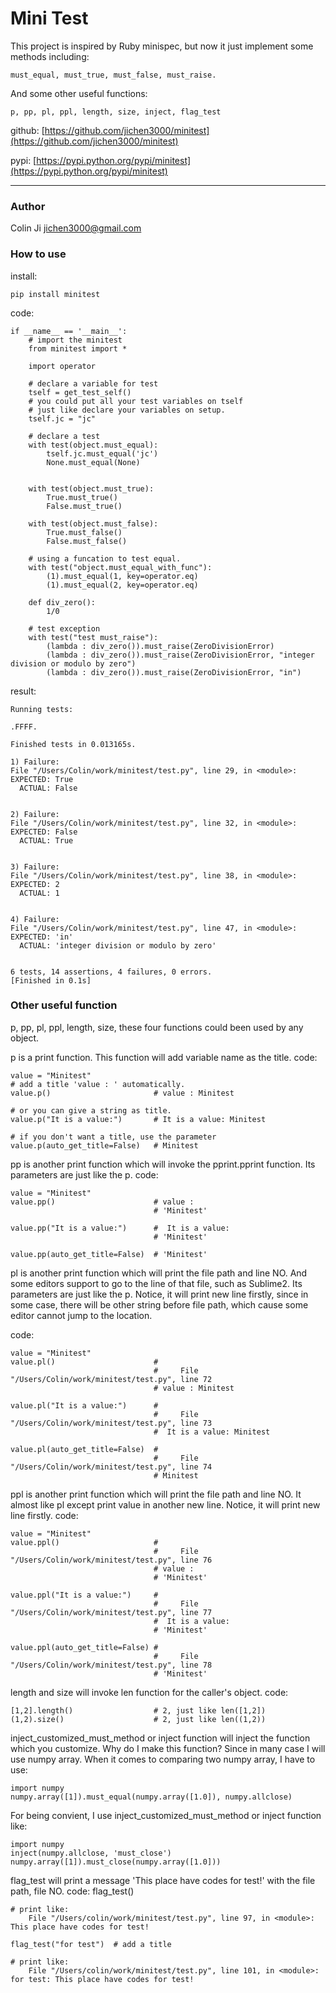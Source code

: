 # Mini Test

This project is inspired by Ruby minispec, but now it just implement some methods including:
    
    must_equal, must_true, must_false, must_raise.
    
And some other useful functions:

	p, pp, pl, ppl, length, size, inject, flag_test

github: [https://github.com/jichen3000/minitest](https://github.com/jichen3000/minitest)

pypi: [https://pypi.python.org/pypi/minitest](https://pypi.python.org/pypi/minitest)

-----------------------

### Author

Colin Ji <jichen3000@gmail.com>


### How to use
install:

    pip install minitest

code:

    if __name__ == '__main__':
        # import the minitest
        from minitest import *

        import operator

        # declare a variable for test
        tself = get_test_self()
        # you could put all your test variables on tself
        # just like declare your variables on setup.
        tself.jc = "jc"

        # declare a test
        with test(object.must_equal):
            tself.jc.must_equal('jc')
            None.must_equal(None)


        with test(object.must_true):
            True.must_true()
            False.must_true()

        with test(object.must_false):
            True.must_false()
            False.must_false()

        # using a funcation to test equal.
        with test("object.must_equal_with_func"):
            (1).must_equal(1, key=operator.eq)
            (1).must_equal(2, key=operator.eq)

        def div_zero():
            1/0
            
        # test exception
        with test("test must_raise"):
            (lambda : div_zero()).must_raise(ZeroDivisionError)
            (lambda : div_zero()).must_raise(ZeroDivisionError, "integer division or modulo by zero")
            (lambda : div_zero()).must_raise(ZeroDivisionError, "in")

result:

    Running tests:

    .FFFF.

    Finished tests in 0.013165s.

    1) Failure:
    File "/Users/Colin/work/minitest/test.py", line 29, in <module>:
    EXPECTED: True
      ACTUAL: False


    2) Failure:
    File "/Users/Colin/work/minitest/test.py", line 32, in <module>:
    EXPECTED: False
      ACTUAL: True


    3) Failure:
    File "/Users/Colin/work/minitest/test.py", line 38, in <module>:
    EXPECTED: 2
      ACTUAL: 1


    4) Failure:
    File "/Users/Colin/work/minitest/test.py", line 47, in <module>:
    EXPECTED: 'in'
      ACTUAL: 'integer division or modulo by zero'


    6 tests, 14 assertions, 4 failures, 0 errors.
    [Finished in 0.1s]

### Other useful function

p, pp, pl, ppl, length, size, these four functions could been used by any object.
    
p is a print function. This function will add variable name as the title.
code:
    
    value = "Minitest"
    # add a title 'value : ' automatically.
    value.p()        				# value : Minitest
    
    # or you can give a string as title.
    value.p("It is a value:")		# It is a value: Minitest
    
    # if you don't want a title, use the parameter
    value.p(auto_get_title=False)	# Minitest
    
pp is another print function which will invoke the pprint.pprint function.
Its parameters are just like the p.
code:
    
    value = "Minitest"
    value.pp()                      # value :
                                    # 'Minitest'
                                    
    value.pp("It is a value:")      #  It is a value:
                                    # 'Minitest'
                                    
    value.pp(auto_get_title=False)  # 'Minitest'
    
pl is another print function which will print the file path and line NO.
And some editors support to go to the line of that file, such as Sublime2.
Its parameters are just like the p.
Notice, it will print new line firstly, since in some case, there will be other string before file path, which cause some editor cannot jump to the location.

code:
    
    value = "Minitest"
    value.pl()                      #     
                                    #     File "/Users/Colin/work/minitest/test.py", line 72
                                    # value : Minitest
                                    
    value.pl("It is a value:")      #     
                                    #     File "/Users/Colin/work/minitest/test.py", line 73
                                    #  It is a value: Minitest
                                    
    value.pl(auto_get_title=False)  #     
                                    #     File "/Users/Colin/work/minitest/test.py", line 74
                                    # Minitest
    
ppl is another print function which will print the file path and line NO.
It almost like pl except print value in another new line.
Notice, it will print new line firstly.
code:
    
    value = "Minitest"
    value.ppl()                     #     
                                    #     File "/Users/Colin/work/minitest/test.py", line 76
                                    # value :
                                    # 'Minitest'
                                    
    value.ppl("It is a value:")     #     
                                    #     File "/Users/Colin/work/minitest/test.py", line 77
                                    #  It is a value:
                                    # 'Minitest'
                                    
    value.ppl(auto_get_title=False) #     
                                    #     File "/Users/Colin/work/minitest/test.py", line 78
                                    # 'Minitest'
    
length and size will invoke len function for the caller's object.
code:

    [1,2].length()   				# 2, just like len([1,2])
    (1,2).size()        			# 2, just like len((1,2))

inject_customized_must_method or inject function will inject the function which you customize.
Why do I make this function?  Since in many case I will use numpy array.
When it comes to comparing two numpy array, I have to use:

    import numpy
    numpy.array([1]).must_equal(numpy.array([1.0]), numpy.allclose)

For being convient, I use inject_customized_must_method or inject function like:

    import numpy
    inject(numpy.allclose, 'must_close')
    numpy.array([1]).must_close(numpy.array([1.0]))

flag_test will print a message 'This place have codes for test!' with the file path, file NO.
code:
    flag_test()

    # print like:
        File "/Users/colin/work/minitest/test.py", line 97, in <module>:
    This place have codes for test!    

    flag_test("for test")  # add a title

    # print like:
        File "/Users/colin/work/minitest/test.py", line 101, in <module>:
    for test: This place have codes for test!    
